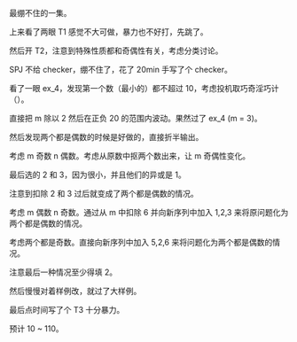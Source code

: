 最绷不住的一集。

上来看了两眼 T1 感觉不大可做，暴力也不好打，先跳了。

然后开 T2，注意到特殊性质都和奇偶性有关，考虑分类讨论。

SPJ 不给 checker，绷不住了，花了 20min 手写了个 checker。

看了一眼 ex_4，发现第一个数（最小的）都不超过 10，考虑投机取巧奇淫巧计（）。

直接把 m 除以 2 然后在正负 20 的范围内波动。果然过了 ex_4 (m = 3)。

然后发现两个都是偶数的时候是好做的，直接折半输出。

考虑 m 奇数 n 偶数。考虑从原数中抠两个数出来，让 m 奇偶性变化。

最后选的 2 和 3，因为很小，并且他们的异或是 1。

注意到扣除 2 和 3 过后就变成了两个都是偶数的情况。

考虑 m 偶数 n 奇数。通过从 m 中扣除 6 并向新序列中加入 1,2,3 来将原问题化为两个都是偶数的情况。

考虑两个都是奇数。直接向新序列中加入 5,2,6 来将问题化为两个都是偶数的情况。

注意最后一种情况至少得填 2。

然后慢慢对着样例改，就过了大样例。

最后点时间写了个 T3 十分暴力。

预计 10 ~ 110。
